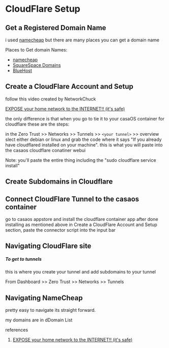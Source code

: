 # CloudFlare Setup

## Get a Registered Domain Name

i used [namecheap](www.namecheap.com) but there are many places you can get a domain name

Places to Get domain Names:

* [namecheap](www.namecheap.com)
* [SquareSpace Domains](https://domains.squarespace.com/)
* [BlueHost](https://www.bluehost.com/domains)

## Create a CloudFlare Account and Setup

follow this video created by NetworkChuck

[EXPOSE your home network to the INTERNET!! (it&#39;s safe)](https://www.youtube.com/watch?v=ey4u7OUAF3c)

the only difference is that when you go to tie it to your casaOS container for cloudflare these are the steps:

in the Zero Trust >> Networks >> Tunnels >> `<your tunnel>` >> overview slect either debian or linux and grab the code where it says "If you already have cloudflared installed on your machine". this is what you will paste into the casaos cloudflare conatiner webui

Note: you'll paste the entire thing including the "sudo cloudflare service install"

## Create Subdomains in Cloudflare

## Connect CloudFlare Tunnel to the casaos container

go to casaos appstore and install the cloudflare container app after done installing as mentioned above in Create a CloudFlare Account and Setup section, paste the connector script into the input bar



## Navigating CloudFlare site

##### To get to tunnels

this is where you create your tunnel and add subdomains to your tunnel 

From Dashboard >> Zero Trust >> Networks >> Tunnels


## Navigating NameCheap

pretty easy to navigate its straight forward.

my domains are in dDomain List 


references

1. [EXPOSE your home network to the INTERNET!! (it&#39;s safe)](https://www.youtube.com/watch?v=ey4u7OUAF3c)
